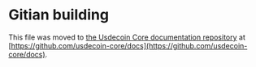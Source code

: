 Gitian building
================

This file was moved to [the Usdecoin Core documentation repository](https://github.com/usdecoin-core/docs/blob/master/gitian-building.md) at [https://github.com/usdecoin-core/docs](https://github.com/usdecoin-core/docs).
